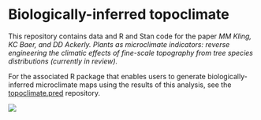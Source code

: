 # Biologically-inferred topoclimate

This repository contains data and R and Stan code for the paper *MM Kling, KC Baer, and DD Ackerly. Plants as microclimate indicators: reverse engineering the climatic effects of fine-scale topography from tree species distributions (currently in review).*

For the associated R package that enables users to generate biologically-inferred microclimate maps using the results of this analysis, see the [topoclimate.pred](https://github.com/matthewkling/topoclimate.pred) repository.

![](figures/manuscript/downscale.png)
